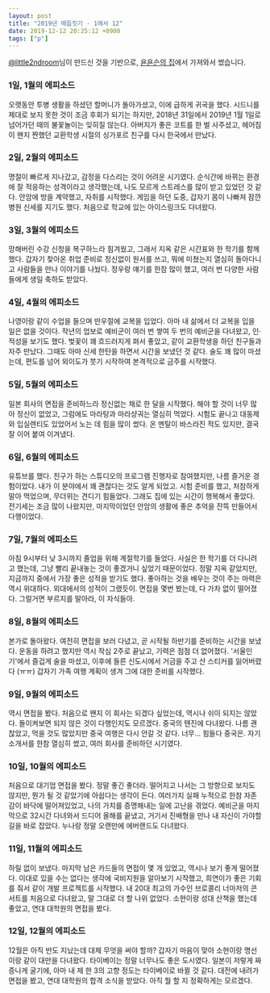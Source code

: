 ```yaml
---
layout: post
title: "2019년 매듭짓기 - 1에서 12"
date: 2019-12-12 20:25:12 +0900
tags: ["p"]
---
```


[@little2ndroom](https://twitter.com/little2ndroom)님이 만드신 것을 기반으로, [욘욘슨의 집](https://blog.naver.com/helvetica_dsgn)에서 가져와서 썼습니다.

### 1일, 1월의 에피소드
오랫동안 투병 생활을 하셨던 할머니가 돌아가셨고, 이에 급하게 귀국을 했다. 시드니를 제대로 보지 못한 것이 조금 후회가 되기는 하지만, 2018년 31일에서 2019년 1월 1일로 넘어가던 때의 불꽃놀이는 잊히질 않는다. 아버지가 좋은 코트를 한 벌 사주셨고, 헤어짐이 왠지 짠했던 교환학생 시절의 싱가포르 친구를 다시 한국에서 만났다.

### 2일, 2월의 에피소드
명절이 빠르게 지나갔고, 감정을 다스리는 것이 어려운 시기였다. 순식간에 바뀌는 환경에 잘 적응하는 성격이라고 생각했는데, 나도 모르게 스트레스를 많이 받고 있었던 것 같다. 안암에 방을 계약했고, 자취를 시작했다. 게임을 하던 도중, 갑자기 몸이 나빠져 잠깐 병원 신세를 지기도 했다. 처음으로 학교에 있는 아이스링크도 다녀왔다.

### 3일, 3월의 에피소드
망해버린 수강 신청을 복구하느라 힘겨웠고, 그래서 지옥 같은 시간표와 한 학기를 함께 했다. 갑자기 찾아온 취업 준비로 정신없이 원서를 쓰고, 뭐에 미쳤는지 열심히 돌아다니고 사람들을 만나 이야기를 나눴다. 정우랑 얘기를 한참 많이 했고, 여러 번 다양한 사람들에게 생일 축하도 받았다.

### 4일, 4월의 에피소드
나영이랑 같이 수업을 들으며 만우절에 교복을 입었다. 아마 내 삶에서 더 교복을 입을 일은 없을 것이다. 작년의 업보로 예비군이 여러 번 쌓여 두 번의 예비군을 다녀왔고, 인·적성을 보기도 했다. 벚꽃이 꽤 흐드러지게 펴서 좋았고, 같이 교환학생을 하던 친구들과 자주 만났다. 그때도 아마 신세 한탄을 하면서 시간을 보냈던 것 같다. 술도 꽤 많이 마셨는데, 편도를 넘어 외이도가 붓기 시작하여 본격적으로 금주를 시작했다.

### 5일, 5월의 에피소드
일본 회사의 면접을 준비하느라 정신없는 채로 한 달을 시작했다. 해야 할 것이 너무 많아 정신이 없었고, 그럼에도 마라탕과 마라샹궈는 열심히 먹었다. 시험도 끝나고 대동제와 입실렌티도 있었어서 노는 데 힘을 많이 썼다. 온 멘탈이 바스라진 적도 있지만, 결국 잘 이어 붙여 이겨냈다.

### 6일, 6월의 에피소드
유튜브를 했다. 친구가 하는 스튜디오의 프로그램 진행자로 참여했지만, 나름 즐거운 경험이었다. 내가 이 분야에서 꽤 괜찮다는 것도 알게 되었고. 시험 준비를 했고, 처참하게 말아 먹었으며, 무더위는 견디기 힘들었다. 그래도 집에 있는 시간이 행복해서 좋았다. 전기세는 조금 많이 나왔지만, 마지막이었던 안암의 생활에 좋은 추억을 잔뜩 만들어서 다행이었다.

### 7일, 7월의 에피소드
아침 9시부터 낮 3시까지 졸업을 위해 계절학기를 들었다. 사실은 한 학기를 더 다니려고 했는데, 그냥 빨리 끝내놓는 것이 좋겠거니 싶었기 때문이었다. 정말 지옥 같았지만, 지금까지 중에서 가장 좋은 성적을 받기도 했다. 좋아하는 것을 배우는 것이 주는 마력은 역시 위대하다. 외대에서의 성적이 그랬듯이. 면접을 몇번 봤는데, 다 가차 없이 떨어졌다. 그럴거면 부르지를 말아라, 이 자식들아.

### 8일, 8월의 에피소드
본가로 돌아왔다. 여전히 면접을 보러 다녔고, 곧 시작될 하반기를 준비하는 시간을 보냈다. 운동을 하려고 했지만 역시 작심 2주로 끝났고, 기력은 점점 더 없어졌다. '서울인기'에서 즐겁게 술을 마셨고, 이후에 들른 신도시에서 거금을 주고 산 스티커를 잃어버렸다 (ㅠㅠ) 갑자기 가족 여행 계획이 생겨 그에 대한 준비를 시작했다.

### 9일, 9월의 에피소드
역시 면접을 봤다. 처음으로 왠지 이 회사는 되겠다 싶었는데, 역시나 쉬이 되지는 않았다. 돌이켜보면 되지 않은 것이 다행인지도 모르겠다. 중국의 톈진에 다녀왔다. 나름 괜찮았고, 먹을 것도 많았지만 중국 여행은 다시 안갈 것 같다. 너무... 힘들다 중국은. 자기소개서를 한참 열심히 썼고, 여러 회사를 준비하던 시기였다. 

### 10일, 10월의 에피소드
처음으로 대기업 면접을 봤다. 정말 좋긴 좋더라. 떨어지고 나서는 그 방향으로 보지도 않지만, 뭔가 될 것 같았기에 아쉽다는 생각이 든다. 여러가지 실패 누적으로 한참 자존감이 바닥에 떨어져있었고, 나의 가치를 증명해내는 일에 고난을 겪었다. 예비군을 마지막으로 32시간 다녀와서 드디어 올해를 끝냈고, 거기서 진배형을 만나 내 자신이 가야할 길을 바로 잡았다. 누나랑 정말 오랜만에 에버랜드도 다녀왔다. 

### 11일, 11월의 에피소드
하릴 없이 보냈다. 마지막 남은 카드들의 면접이 몇 개 있었고, 역시나 보기 좋게 떨어졌다. 이대로 있을 수는 없다는 생각에 국비지원을 알아보기 시작했고, 희연이가 좋은 기회를 줘서 같이 개발 프로젝트를 시작했다. 내  20대 최고의 가수인 브로콜리 너마저의 콘서트를 처음으로 다녀왔고, 말 그대로 더 할 나위 없었다. 소현이랑 성대 산책을 했는데 좋았고, 연대 대학원의 면접을 봤다.

### 12일, 12월의 에피소드
12월은 아직 반도 지났는데 대체 무엇을 써야 할까? 갑자기 마음이 맞아 소현이랑 명선이랑 같이 대만을 다녀왔다. 타이베이는 정말 너무나도 좋은 도시였다. 일본이 저렇게 짜증나게 굴기에, 아마 내 제 한 3의 고향 정도는 타이베이로 바뀔 것 같다. 대전에 내려가 면접을 봤고, 연대 대학원의 합격 소식을 받았다. 아직 뭘 할 지 정확하게는 모르겠다.